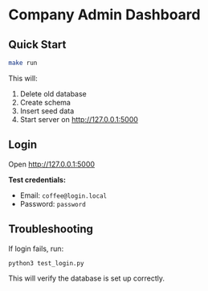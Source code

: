 # Company Admin Dashboard

## Quick Start

```bash
make run
```

This will:
1. Delete old database
2. Create schema
3. Insert seed data
4. Start server on http://127.0.0.1:5000

## Login

Open http://127.0.0.1:5000

**Test credentials:**
- Email: `coffee@login.local`
- Password: `password`

## Troubleshooting

If login fails, run:
```bash
python3 test_login.py
```
This will verify the database is set up correctly.
